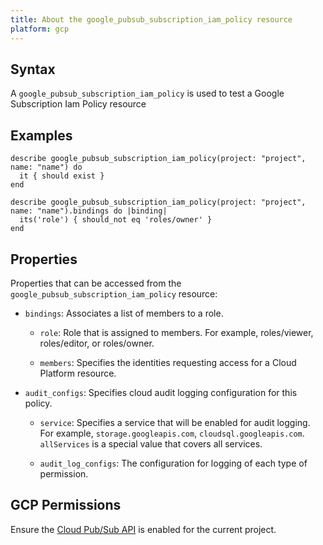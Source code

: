 ```yaml
---
title: About the google_pubsub_subscription_iam_policy resource
platform: gcp
---
```


## Syntax
A `google_pubsub_subscription_iam_policy` is used to test a Google Subscription Iam Policy resource

## Examples
```
describe google_pubsub_subscription_iam_policy(project: "project", name: "name") do
  it { should exist }
end

describe google_pubsub_subscription_iam_policy(project: "project", name: "name").bindings do |binding|
  its('role') { should_not eq 'roles/owner' }
end
```

## Properties
Properties that can be accessed from the `google_pubsub_subscription_iam_policy` resource:

  * `bindings`: Associates a list of members to a role.

    * `role`: Role that is assigned to members. For example, roles/viewer, roles/editor, or roles/owner.

    * `members`: Specifies the identities requesting access for a Cloud Platform resource.

  * `audit_configs`: Specifies cloud audit logging configuration for this policy.

    * `service`: Specifies a service that will be enabled for audit logging. For example, `storage.googleapis.com`, `cloudsql.googleapis.com`. `allServices`  is a special value that covers all services.

    * `audit_log_configs`: The configuration for logging of each type of permission.



## GCP Permissions

Ensure the [Cloud Pub/Sub API](https://console.cloud.google.com/apis/library/pubsub.googleapis.com/) is enabled for the current project.
